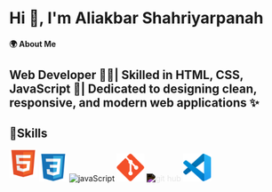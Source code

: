 # Hi 👋, I'm Aliakbar Shahriyarpanah

#### 🌍 **About Me**
Web Developer 👨‍💻| Skilled in HTML, CSS, JavaScript 🚀| Dedicated to designing clean, responsive, and modern web applications ✨
---

<h2>🚀<b>Skills</b></h4>
<div style="margin-bottom: 30px;">
  <img src="https://raw.githubusercontent.com/devicons/devicon/master/icons/html5/html5-original.svg" alt="html5" width="50" style="margin-bottom:7px;"/>
  <img src="https://raw.githubusercontent.com/devicons/devicon/master/icons/css3/css3-original.svg" alt="css3" width="50"/>
  <img src="https://github.com/user-attachments/assets/08258f12-018d-48e7-8fdc-4bc3a93d2855" alt="javaScript" width="50" height="50" />
  <img src="https://raw.githubusercontent.com/devicons/devicon/master/icons/git/git-original.svg" alt="git" width="50"/>
  <img  height="50" alt="git hub" src="https://github.com/user-attachments/assets/f2b9421a-8bd8-4578-b129-68a2c3c8e1ef" width="50" style="filter: invert(1);"/>
  <img src="https://raw.githubusercontent.com/devicons/devicon/master/icons/vscode/vscode-original.svg" alt="vscode" width="50"/>
</div> 

